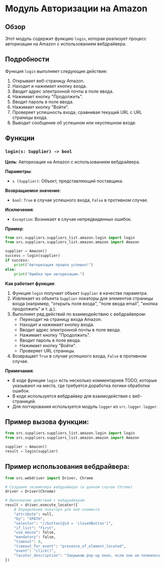 # Модуль Авторизации на Amazon

## Обзор

Этот модуль содержит функцию `login`, которая реализует процесс авторизации на Amazon с использованием вебдрайвера. 

## Подробности

Функция `login` выполняет следующие действия:

1. Открывает веб-страницу Amazon.
2. Находит и нажимает кнопку входа.
3. Вводит адрес электронной почты в поле ввода.
4. Нажимает кнопку "Продолжить".
5. Вводит пароль в поле ввода.
6. Нажимает кнопку "Войти".
7. Проверяет успешность входа, сравнивая текущий URL с URL страницы входа.
8. Выводит сообщение об успешном или неуспешном входе.

## Функции

### `login(s: Supplier) -> bool`

**Цель**: Авторизация на Amazon с использованием вебдрайвера.

**Параметры**:

- `s (Supplier)`: Объект, представляющий поставщика.

**Возвращаемое значение**:

- `bool`: `True` в случае успешного входа, `False` в противном случае.

**Исключения**:

- `Exception`: Возникает в случае непредвиденных ошибок.

**Пример**:

```python
from src.suppliers.suppliers_list.amazon.login import login
from src.suppliers.suppliers_list.amazon.amazon import Amazon

supplier = Amazon()
success = login(supplier)
if success:
    print("Авторизация прошла успешно!")
else:
    print("Ошибка при авторизации.")
```

**Как работает функция**:

1. Функция `login` получает объект `Supplier` в качестве параметра.
2. Извлекает из объекта `Supplier` локаторы для элементов страницы входа (например, "открыть поля входа", "поле ввода email", "кнопка продолжить" и т. д.).
3. Выполняет ряд действий по взаимодействию с вебдрайвером:
    - Переходит на страницу входа Amazon.
    - Находит и нажимает кнопку входа.
    - Вводит адрес электронной почты в поле ввода.
    - Нажимает кнопку "Продолжить".
    - Вводит пароль в поле ввода.
    - Нажимает кнопку "Войти".
    - Проверяет URL страницы.
4. Возвращает `True` в случае успешного входа, `False` в противном случае.

**Примечания**:

- В коде функции `login` есть несколько комментариев TODO, которые указывают на места, где требуется доработка логики обработки ошибок.
- В коде используется вебдрайвер для взаимодействия с веб-страницей.
- Для логгирования используется модуль `logger` из `src.logger.logger`.

## Пример вызова функции:

```python
from src.suppliers.suppliers_list.amazon.login import login
from src.suppliers.suppliers_list.amazon.amazon import Amazon

supplier = Amazon()
result = login(supplier)
```

## Пример использования вебдрайвера:

```python
from src.webdriver import Driver, Chrome

# Создание экземпляра вебдрайвера (в данном случае Chrome)
driver = Driver(Chrome)

# Выполнение действий с вебдрайвером
result = driver.execute_locator({
    # Определение локатора для веб-элемента
    "attribute": null,
    "by": "XPATH",
    "selector": "//button[@id = 'closeXButton']",
    "if_list": "first",
    "use_mouse": false,
    "mandatory": false,
    "timeout": 0,
    "timeout_for_event": "presence_of_element_located",
    "event": "click()",
    "locator_description": "Закрываю pop-up окно, если оно не появилось - не страшно (`mandatory`:`false`)"
})
```